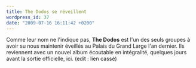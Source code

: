 ```yaml
---
title: The Dodos se réveillent
wordpress_id: 37
date: "2009-07-16 16:11:42 +0200"
---
```


Comme leur nom ne l'indique pas, **The Dodos** est l'un des seuls groupes à
avoir su nous maintenir éveillés au Palais du Grand Large l'an dernier. Ils
reviennent avec un nouvel album écoutable en intégralité, quelques jours avant
la sortie officielle, ici. (edit : lien cassé)
